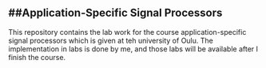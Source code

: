 ##Application-Specific Signal Processors
-----------
This repository contains the lab work for the course application-specific signal processors which is given at teh university of Oulu.
The implementation in labs is done by me, and those labs will be available after I finish the course.

